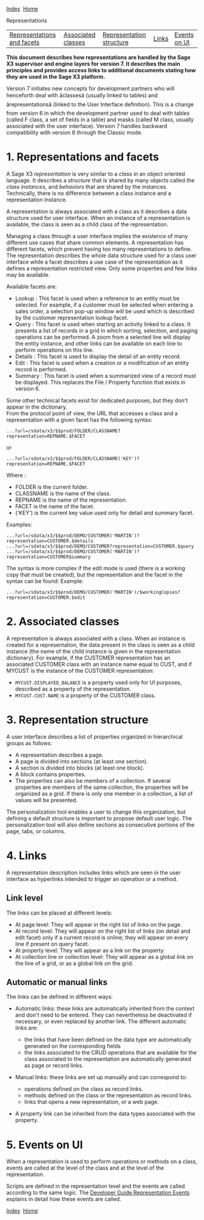 [Index](index.html)  [Home](getting-started_home.html)

Representations

|  |  |  |  |  |
| --- | --- | --- | --- | --- |
| [Representations and facets](#facets) | [Associated classes](#class) | [Representation structure](#structure) | [Links](#links) | [Events on UI](#events) |

**This document describes how representations are handled by the Sage X3 supervisor and engine layers for version 7. It describes the main principles and provides access links to additional documents stating how they are used in the Sage X3 platform.**

Version 7 initiates new concepts for development partners who will henceforth deal with âclassesâ (usually linked to tables) and ârepresentationsâ (linked to the User Interface definition). This is a change from version 6 in which the development partner used to deal with tables (called F class, a set of fields in a table) and masks (called M class, usually associated with the user interface). Version 7 handles backward compatibility with version 6 through the Classic mode.

# 1. Representations and facets

A Sage X3 *representation* is very similar to a *class* in an object oriented language. It describes a *structure* that is shared by many objects called the *class instances*, and *behaviors* that are shared by the instances. Technically, there is no difference between a class instance and a representation instance.

A representation is always associated with a class as it describes a data structure used for user interface. When an instance of a representation is available, the class is seen as a child class of the representation.

Managing a class through a user interface implies the existence of many different use cases that share common elements. A representation has different facets, which prevent having too many representations to define. The representation describes the whole data structure used for a class user interface while a facet describes a use case of the representation as it defines a representation restricted view. Only some properties and few links may be available.

Available facets are:

* Lookup : This facet is used when a reference to an entity must be selected. For example, if a customer must be selected when entering a sales order, a selection pop-up window will be used which is described by the customer representation lookup facet.
* Query : This facet is used when starting an activity linked to a class. It presents a list of records in a grid in which sorting, selection, and paging operations can be performed. A zoom from a selected line will display the entity instance, and other links can be available on each line to perform operations on this line.
* Details : This facet is used to display the detail of an entity record.
* Edit : This facet is used when a creation or a modification of an entity record is performed.
* Summary : This facet is used when a summarized view of a record must be displayed. This replaces the File / Property function that exists in version 6.

Some other technical facets exist for dedicated purposes, but they don't appear in the dictionary.  
From the protocol point of view, the URL that accesses a class and a representation with a given facet has the following syntax:

```
...?url=/sdata/x3/$$prod/FOLDER/CLASSNAME?representation=REPNAME.$FACET
```

  
or

```
...?url=/sdata/x3/$$prod/FOLDER/CLASSNAME('KEY')?representation=REPNAME.$FACET
```

  
Where :

* FOLDER is the current folder.
* CLASSNAME is the name of the class.
* REPNAME is the name of the representation.
* FACET is the name of the facet.
* ('KEY') is the current key value used only for detail and summary facet.

Examples:

```
...?url=/sdata/x3/$$prod/DEMO/CUSTOMER('MARTIN')?representation=CUSTOMER.$details
...?url=/sdata/x3/$$prod/DEMO/CUSTOMER?representation=CUSTOMER.$query
...?url=/sdata/x3/$$prod/DEMO/CUSTOMER('MARTIN')?representation=CUSTOMER$summary
```

  
The syntax is more complex if the edit mode is used (there is a working copy that must be created), but the representation and the facet in the syntax can be found:
Example:

```
...?url=/sdata/x3/$$prod/DEMO/CUSTOMER('MARTIN')/$workingCopies?representation=CUSTOMER.$edit
```

# 2. Associated classes

A representation is always associated with a class. When an instance is created for a representation, the data present in the class is seen as a child instance (the name of the child instance is given in the representation dictionary). For example, if the CUSTOMER representation has an associated CUSTOMER class with an instance name equal to CUST, and if MYCUST is the instance of the CUSTOMER representation:

* `MYCUST.DISPLAYED_BALANCE` is a property used only for UI purposes, described as a property of the representation.
* `MYCUST.CUST.NAME` is a property of the CUSTOMER class.

# 3. Representation structure

A user interface describes a list of properties organized in hierarchical groups as follows:

* A representation describes a page.
* A page is divided into sections (at least one section).
* A section is divided into blocks (at least one block).
* A block contains properties.
* The properties can also be members of a collection. If several properties are members of the same collection, the properties will be organized as a grid. If there is only one member in a collection, a list of values will be presented.

The personalization tool enables a user to change this organization, but defining a default structure is important to propose default user logic. The personalization tool will also define sections as consecutive portions of the page, tabs, or columns.

# 4. Links

A representation description includes links which are seen in the user interface as hyperlinks intended to trigger an operation or a method.

## Link level

The links can be placed at different levels:

* At page level: They will appear in the right list of links on the page.
* At record level: They will appear on the right list of links (on detail and edit facet) only if a current record is online; they will appear on every line if present on query facet.
* At property level: They will appear as a link on the property.
* At collection line or collection level: They will appear as a global link on the line of a grid, or as a global link on the grid.

## Automatic or manual links

The links can be defined in different ways:

* Automatic links: these links are automatically inherited from the context and don't need to be entered. They can nevertheless be deactivated if necessary, or even replaced by another link. The different automatic links are:

  + the links that have been defined on the data type are automatically generated on the corresponding fields
  + the links associated to the CRUD operations that are available for the class associated to the representation are automatically generated as page or record links.
* Manual links: these links are set up manually and can correspond to:

  + operations defined on the class as record links.
  + methods defined on the class or the representation as record links.
  + links that opens a new representation, or a web page.
* A property link can be inherited from the data types associated with the property.

# 5. Events on UI

When a representation is used to perform operations or methods on a class, events are called at the level of the class and at the level of the representation.

Scripts are defined in the representation level and the events are called according to the same logic. The [Developer Guide Representation Events](developer-guide_representations-events.html) explains in detail how these events are called.

  

[Index](index.html)  [Home](getting-started_home.html)